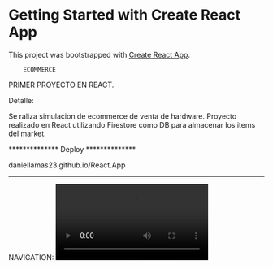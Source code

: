 # Getting Started with Create React App

This project was bootstrapped with [Create React App](https://github.com/facebook/create-react-app).

        ECOMMERCE
PRIMER PROYECTO EN REACT.

Detalle: 

Se raliza simulacion de ecommerce de venta de hardware. 
Proyecto realizado en React utilizando Firestore como DB para 
almacenar los items del market.


 ************** Deploy **************

  daniellamas23.github.io/React.App

*************************************

NAVIGATION:
![](https://user-images.githubusercontent.com/106124264/200206463-f9423d63-1bbc-42cd-90d5-cbe4e350e899.mp4)

